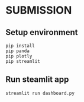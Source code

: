 # SUBMISSION

## Setup environment
```
pip install
pip panda
pip plotly
pip streamlit
```

## Run steamlit app
```
streamlit run dashboard.py
```
